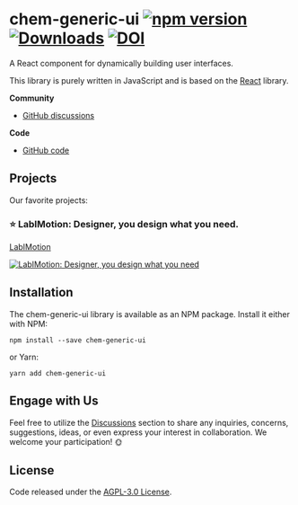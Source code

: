 # chem-generic-ui [![npm version](https://img.shields.io/npm/v/chem-generic-ui)](https://www.npmjs.com/package/chem-generic-ui) [![Downloads](https://img.shields.io/npm/dm/chem-generic-ui)](https://www.npmjs.com/package/chem-generic-ui) [![DOI](https://zenodo.org/badge/DOI/10.5281/zenodo.8305319.svg)](https://doi.org/10.5281/zenodo.8305319)

A React component for dynamically building user interfaces.

This library is purely written in JavaScript and is based on the [React](https://reactjs.org/) library.

**Community**
- [GitHub discussions](https://github.com/LabIMotion/chem-generic-ui/discussions)

**Code**
- [GitHub code](https://github.com/LabIMotion/chem-generic-ui)


## Projects

Our favorite projects:

### :star: LabIMotion: Designer, you design what you need.

[LabIMotion](https://www.chemotion.net/docs/labimotion)

[![LabIMotion: Designer, you design what you need](https://img.youtube.com/vi/8o1U4QXU-B0/0.jpg)](https://www.youtube.com/watch?v=8o1U4QXU-B0)

## Installation

The chem-generic-ui library is available as an NPM package. Install it either with NPM:

```
npm install --save chem-generic-ui
```

or Yarn:

```
yarn add chem-generic-ui
```

## Engage with Us

Feel free to utilize the [Discussions](https://github.com/LabIMotion/labimotion/discussions) section to share any inquiries, concerns, suggestions, ideas, or even express your interest in collaboration. We welcome your participation! :sun_with_face:

## License

Code released under the [AGPL-3.0 License](https://www.gnu.org/licenses/agpl-3.0.txt).
